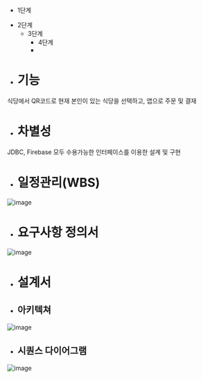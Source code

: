 * 1단계
 - 2단계
    + 3단계
      + 4단계
      + 
* # 기능
식당에서 QR코드로 현재 본인이 있는 식당을 선택하고, 앱으로 주문 및 결재
* # 차별성
JDBC, Firebase 모두 수용가능한 인터페이스를 이용한 설계 및 구현


* # 일정관리(WBS)
![image](https://user-images.githubusercontent.com/80032533/118573186-04132e80-b7bd-11eb-982f-88614bf656b3.png)
* # 요구사항 정의서
![image](https://user-images.githubusercontent.com/80032533/118573224-11301d80-b7bd-11eb-9fc4-025313439547.png)
* #  설계서
- ## 아키텍쳐
![image](https://user-images.githubusercontent.com/80032533/118573251-22792a00-b7bd-11eb-8b62-dd85a4e01d46.png)
- ## 시퀀스 다이어그램
![image](https://user-images.githubusercontent.com/80032533/118573267-29a03800-b7bd-11eb-8057-44731b1b2dd3.png)



